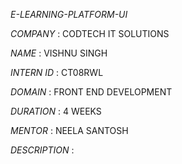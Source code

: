 *E-LEARNING-PLATFORM-UI*

*COMPANY* : CODTECH IT SOLUTIONS

*NAME* : VISHNU SINGH

*INTERN ID* : CT08RWL

*DOMAIN* : FRONT END DEVELOPMENT

*DURATION* : 4 WEEKS

 *MENTOR* : NEELA SANTOSH

*DESCRIPTION* :
